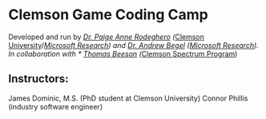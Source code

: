 # Clemson Game Coding Camp

Developed and run by *[Dr. Paige Anne Rodeghero](paigerodeghero.com) (*[Clemson University](http://www.clemson.edu/)/*[Microsoft Research](https://www.microsoft.com/en-us/research/)) and *[Dr. Andrew Begel](https://andrewbegel.com/) (*[Microsoft Research](http://www.clemson.edu/)).  In collaboration with * [Thomas Beeson](https://www.clemson.edu/academics/studentaccess/contact-us.html) (*[Clemson Spectrum Program](https://www.clemson.edu/academics/studentaccess/autism-transition.html))

## Instructors:
James Dominic, M.S. (PhD student at Clemson University)
Connor Phillis (industry software engineer)
